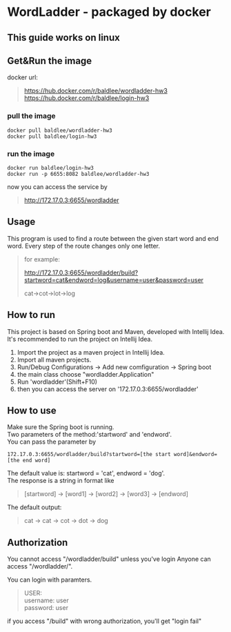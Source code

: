 # WordLadder - packaged by docker

## This guide works on linux

## Get&Run the image
docker url:  
> https://hub.docker.com/r/baldlee/wordladder-hw3
> https://hub.docker.com/r/baldlee/login-hw3

### pull the image
```
docker pull baldlee/wordladder-hw3
docker pull baldlee/login-hw3
```
### run the image
```
docker run baldlee/login-hw3
docker run -p 6655:8082 baldlee/wordladder-hw3
```
now you can access the service by
>http://172.17.0.3:6655/wordladder
## Usage
This program is used to find a route between the given start word and end word. Every step of the route changes only one letter.
> for example:
>
> http://172.17.0.3:6655/wordladder/build?startword=cat&endword=log&username=user&password=user
>
> cat->cot->lot->log
## How to run
This project is based on Spring boot and Maven, developed with Intellij Idea.  
It's recommended to run the project on Intellij Idea.  
1. Import the project as a maven project in Intellij Idea.
2. Import all maven projects.
3. Run/Debug Configurations -> Add new comfiguration -> Spring boot
4. the main class choose "wordladder.Application"
5. Run 'wordladder'(Shift+F10)
6. then you can access the server on '172.17.0.3:6655/wordladder'
## How to use
Make sure the Spring boot is running.  
Two parameters of the method:'startword' and 'endword'.  
You can pass the parameter by
```
172.17.0.3:6655/wordladder/build?startword=[the start word]&endword=[the end word]
```
The default value is: startword = 'cat', endword = 'dog'.  
The response is a string in format like  
> [startword] -> [word1] -> [word2] -> [word3] -> [endword]

The default output:
>cat -> cat -> cot -> dot -> dog
## Authorization
You cannot access "/wordladder/build" unless you've login
Anyone can access "/wordladder/".
 
You can login with paramters.

> USER:  
> username: user   
> password: user 

if you access "/build" with wrong authorization, you'll get "login fail"